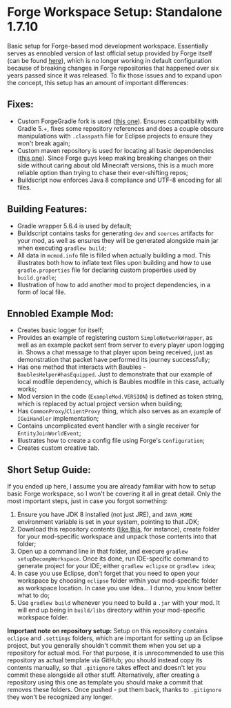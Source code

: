 # Forge Workspace Setup: Standalone 1.7.10

Basic setup for Forge-based mod development workspace. Essentially serves as ennobled version of last official setup provided by Forge itself (can be found [here](https://maven.minecraftforge.net/net/minecraftforge/forge/1.7.10-10.13.4.1614-1.7.10/forge-1.7.10-10.13.4.1614-1.7.10-src.zip)), which is no longer working in default configuration because of breaking changes in Forge repositories that happened over six years passed since it was released. To fix those issues and to expand upon the concept, this setup has an amount of important differences:

## Fixes:

- Custom ForgeGradle fork is used ([this one](https://github.com/juanmuscaria/ForgeGradle)). Ensures compatibility with Gradle 5.+, fixes some repository references and does a couple obscure manipulations with `.classpath` file for Eclipse projects to ensure they won't break again;
- Custom maven repository is used for locating all basic dependencies ([this one](https://github.com/juanmuscaria/maven)). Since Forge guys keep making breaking changes on their side without caring about old Minecraft versions, this is a much more reliable option than trying to chase their ever-shifting repos;
- Buildscript now enforces Java 8 compliance and UTF-8 encoding for all files.

## Building Features:

- Gradle wrapper 5.6.4 is used by default;
- Buildscript contains tasks for generating `dev` and `sources` artifacts for your mod, as well as ensures they will be generated alongside main jar when executing `gradlew build`;
- All data in `mcmod.info` file is filled when actually building a mod. This illustrates both how to inflate text files upon building and how to use `gradle.properties` file for declaring custom properties used by `build.gradle`;
- Illustration of how to add another mod to project dependencies, in a form of local file.

## Ennobled Example Mod:

- Creates basic logger for itself;
- Provides an example of registering custom `SimpleNetworkWrapper`, as well as an example packet sent from server to every player upon logging in. Shows a chat message to that player upon being received, just as demonstration that packet have performed its journey successfully;
- Has one method that interacts with Baubles - `BaublesHelper#hasEquipped`. Just to demonstrate that our example of local modfile dependency, which is Baubles modfile in this case, actually works;
- Mod version in the code (`ExampleMod.VERSION`) is defined as token string, which is replaced by actual project version when building;
- Has `CommonProxy`/`ClientProxy` thing, which also serves as an example of `IGuiHandler` implementation;
- Contains uncomplicated event handler with a single receiver for `EntityJoinWorldEvent`;
- Illustrates how to create a config file using Forge's `Configuration`;
- Creates custom creative tab.


## Short Setup Guide:

If you ended up here, I assume you are already familiar with how to setup basic Forge workspace, so I won't be covering it all in great detail. Only the most important steps, just in case you forgot something:

1. Ensure you have JDK 8 installed (not just JRE), and `JAVA_HOME` environment variable is set in your system, pointing to that JDK;
2. Download this repository contents ([like this](https://github.com/CrucibleMC/ForgeWorkspaceSetup/archive/refs/heads/1.7.10-standalone.zip), for instance), create folder for your mod-specific workspace and unpack those contents into that folder;
3. Open up a command line in that folder, and execure `gradlew setupDecompWorkspace`. Once its done, run IDE-specific command to generate project for your IDE; either `gradlew eclipse` or `gradlew idea`;
4. In case you use Eclipse, don't forget that you need to open your workspace by choosing `eclipse` folder within your mod-specific folder as workspace location. In case you use Idea... I dunno, you know better what to do;
5. Use `gradlew build` whenever you need to build a `.jar` with your mod. It will end up being in `build/libs` directory within your mod-specific workspace folder.

**Important note on repository setup:** Setup on this repository contains `eclipse` and `.settings` folders, which are important for setting up an Eclipse project, but you generally shouldn't commit them when you set up a repository for actual mod. For that purpose, it is unrecommended to use this repository as actual template via GitHub; you should instead copy its contents manually, so that `.gitignore` takes effect and doesn't let you commit these alongside all other stuff. Alternatively, after creating a repository using this one as template you should make a commit that removes these folders. Once pushed - put them back, thanks to `.gitignore` they won't be recognized any longer.
